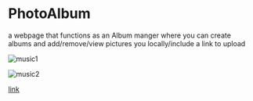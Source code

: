# PhotoAlbum
a webpage that functions as an Album manger where you can create albums and add/remove/view pictures you locally/include a link to upload

![music1](https://user-images.githubusercontent.com/60186859/132636652-49b3a259-ba12-46f3-9c11-a0eb08bb18a9.png)

![music2](https://user-images.githubusercontent.com/60186859/132636667-bba01173-50cb-4d3e-89f4-2b03a20e58f2.png)

[link](http://gameelsi.mysoft.jce.ac.il/Ex1/musiclist.html)
